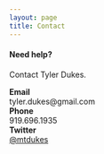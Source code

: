 ```yaml
---
layout: page
title: Contact
---
```


#### Need help?

Contact Tyler Dukes.

<div class="row">
  <label for="contact-email" class="col-sm-2"><strong>Email</strong></label>
  <div class="col-sm-10" id="contact-email">tyler.dukes@gmail.com</div>
  <label for="contact-phone" class="col-sm-2"><strong>Phone</strong></label>
  <div class="col-sm-10" id="contact-phone">919.696.1935</div>
  <label for="contact-phone" class="col-sm-2"><strong>Twitter</strong></label>
  <div class="col-sm-10" id="contact-phone"><a href="https://twitter.com/mtdukes">@mtdukes</a></div>
</div>